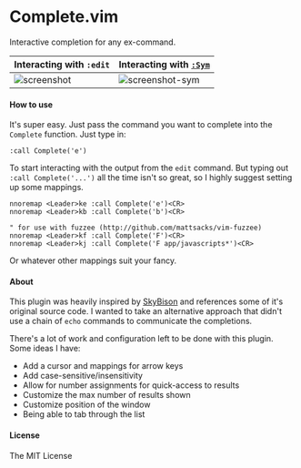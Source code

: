 # Complete.vim

Interactive completion for any ex-command.

| Interacting with `:edit`                                            | Interacting with [`:Sym`](https://github.com/mattsacks/vim-symbols)            |
| -----------------------------------------------------------------     | -------------------------------------------------------------------------------- |
| ![screenshot](http://f.cl.ly/items/3E2g0Z1j1p250Y0q3e26/complete.png) | ![screenshot-sym](http://f.cl.ly/items/443l1W3I313J381Z272b/complete-symbol.png) |

#### How to use

It's super easy. Just pass the command you want to complete into the `Complete`
function. Just type in:

```vim
:call Complete('e')
```

To start interacting with the output from the `edit` command. But typing out
`:call Complete('...')` all the time isn't so great, so I highly suggest
setting up some mappings.

```vim
nnoremap <Leader>ke :call Complete('e')<CR>
nnoremap <Leader>kb :call Complete('b')<CR>

" for use with fuzzee (http://github.com/mattsacks/vim-fuzzee)
nnoremap <Leader>kf :call Complete('F')<CR>
nnoremap <Leader>kj :call Complete('F app/javascripts*')<CR>
```

Or whatever other mappings suit your fancy.

#### About

This plugin was heavily inspired by
[SkyBison](http://github.com/paradigm/SkyBison) and references some of it's
original source code. I wanted to take an alternative approach that didn't use
a chain of `echo` commands to communicate the completions.

There's a lot of work and configuration left to be done with this plugin. Some ideas I have:

* Add a cursor and mappings for arrow keys
* Add case-sensitive/insensitivity
* Allow for number assignments for quick-access to results
* Customize the max number of results shown
* Customize position of the window
* Being able to tab through the list

#### License

The MIT License
